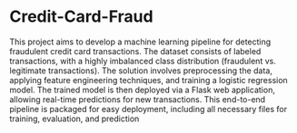 # Credit-Card-Fraud

This project aims to develop a machine learning pipeline for detecting fraudulent credit card transactions. The dataset consists of labeled transactions, with a highly imbalanced class distribution (fraudulent vs. legitimate transactions). The solution involves preprocessing the data, applying feature engineering techniques, and training a logistic regression model. The trained model is then deployed via a Flask web application, allowing real-time predictions for new transactions. This end-to-end pipeline is packaged for easy deployment, including all necessary files for training, evaluation, and prediction

